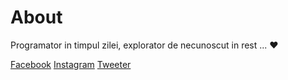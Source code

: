 # About

Programator in timpul zilei, explorator de necunoscut in rest ... ❤

[Facebook](https://www.facebook.com/mihai.ilie.98)
[Instagram](https://www.instagram.com/mihaitensor)
[Tweeter](https://twitter.com/mihaitensor)

